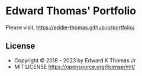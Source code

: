 # Edward Thomas' Portfolio

Please visit, https://eddie-thomas.github.io/portfolio/

## License

- Copyright © 2018 - 2023 by Edward K Thomas Jr
- MIT LICENSE https://opensource.org/license/mit/
